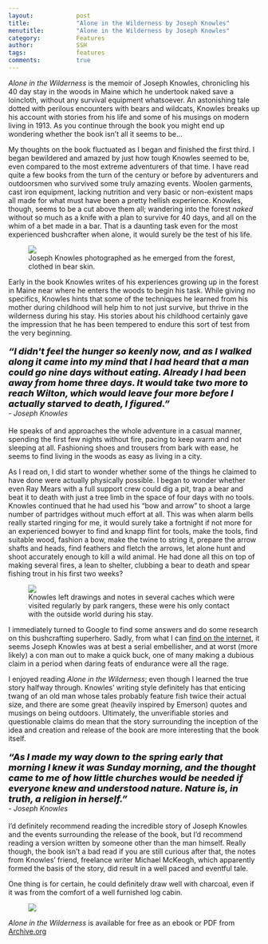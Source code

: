 ```yaml
---
layout:            post
title:             "Alone in the Wilderness by Joseph Knowles"
menutitle:         "Alone in the Wilderness by Joseph Knowles"
category:          Features
author:            SSH
tags:              features  
comments:          true
---
```


*Alone in the Wilderness* is the memoir of Joseph Knowles, chronicling his 40 day stay in the woods in Maine which he undertook naked save a loincloth, without any survival equipment whatsoever.  An astonishing tale dotted with perilous encounters with bears and wildcats, Knowles breaks up his account with stories from his life and some of his musings on modern living in 1913.  As you continue through the book you might end up wondering whether the book isn’t all it seems to be...

My thoughts on the book fluctuated as I began and finished the first third.  I began bewildered and amazed by just how tough Knowles seemed to be, even compared to the most extreme adventurers of that time.  I have read quite a few books from the turn of the century or before by adventurers and outdoorsmen who survived some truly amazing events.  Woolen garments, cast iron equipment, lacking nutrition and very basic or non-existent maps all made for what must have been a pretty hellish experience.  Knowles, though, seems to be a cut above them all; wandering into the forest *naked* without so much as a knife with a plan to survive for 40 days, and all on the whim of a bet made in a bar.  That is a daunting task even for the most experienced bushcrafter when alone, it would surely be the test of his life.

<figure>
<img src="{{ site.github.url }}/media/img/alonewild/joseph.jpg" />
<figcaption>Joseph Knowles photographed as he emerged from the forest, clothed in bear skin. </figcaption>
</figure>

Early in the book Knowles writes of his experiences growing up in the forest in Maine near where he enters the woods to begin his task.  While giving no specifics, Knowles hints that some of the techniques he learned from his mother during childhood will help him to not just survive, but thrive in the wilderness during his stay.  His stories about his childhood certainly gave the impression that he has been tempered to endure this sort of test from the very beginning.


<p style="font-style: italic; font-weight: 800; font-size: 18px;">
“I didn't feel the hunger so keenly now, and as I walked along it came into my mind that I had heard that a man could go nine days without eating. Already I had been away from home three days. It would take two more to reach Wilton, which would leave four more before I actually starved to death, I figured.”
   <br><span style="font-style: italic; font-weight: 400; font-size: 14px;"> - Joseph Knowles</span>
</p> 

He speaks of and approaches the whole adventure in a casual manner, spending the first few nights without fire, pacing to keep warm and not sleeping at all.  Fashioning shoes and trousers from bark with ease, he seems to find living in the woods as easy as living in a city.

As I read on, I did start to wonder whether some of the things he claimed to have done were actually physically possible.  I began to wonder whether even Ray Mears with a full support crew could dig a pit, trap a bear and beat it to death with just a tree limb in the space of four days with no tools.  Knowles continued that he had used his “bow and arrow” to shoot a large number of partridges without much effort at all.  This was when alarm bells really started ringing for me, it would surely take a fortnight if not more for an experienced bowyer to find and knapp flint for tools, make the tools, find suitable wood, fashion a bow, make the twine to string it, prepare the arrow shafts and heads, find feathers and fletch the arrows, let alone hunt and shoot accurately enough to kill a wild animal.  He had done all this on top of making several fires, a lean to shelter, clubbing a bear to death and spear fishing trout in his first two weeks? 

<figure>
<img src="{{ site.github.url }}/media/img/alonewild/moose.jpg" />
<figcaption>Knowles left drawings and notes in several caches which were visited regularly by park rangers, these were his only contact with the outside world during his stay.</figcaption>
</figure>

I immediately turned to Google to find some answers and do some research on this bushcrafting superhero.  Sadly, from what I can [find on the internet](http://www.bostonmagazine.com/news/article/2013/03/26/naked-joe-knowles-nature-man-woods/), it seems Joseph Knowles was at best a serial embellisher, and at worst (more likely) a con man out to make a quick buck, one of many making a dubious claim in a period when daring feats of endurance were all the rage.  

I enjoyed reading *Alone in the Wilderness*; even though I  learned the true story halfway through.  Knowles’ writing style definitely has that enticing twang of an old man whose tales probably feature fish twice their actual size, and there are some great (heavily inspired by Emerson) quotes and musings on being outdoors.  Ultimately, the unverifiable stories and questionable claims do mean that the story surrounding the inception of the idea and creation and release of the book are more interesting that the book itself.  

<p style="font-style: italic; font-weight: 800; font-size: 18px;">
“As I made my way down to the spring early that morning I knew it was Sunday morning, and the thought came to me of how little churches would be needed if everyone knew and understood nature. Nature is, in truth, a religion in herself.”
   <br><span style="font-style: italic; font-weight: 400; font-size: 14px;"> - Joseph Knowles</span>
</p> 

I’d definitely recommend reading the incredible story of Joseph Knowles and the events surrounding the release of the book, but I’d recommend reading a version written by someone other than the man himself.  Really though, the book isn’t a bad read if you are still curious after that, the notes from Knowles’ friend, freelance writer Michael McKeogh, which apparently formed the basis of the story, did result in a well paced and eventful tale.

One thing is for certain, he could definitely draw well with charcoal, even if it was from the comfort of a well furnished log cabin.

<figure>
<img src="{{ site.github.url }}/media/img/alonewild/doe.jpg" />
</figure>

*Alone in the Wilderness* is available for free as an ebook or PDF from [Archive.org](https://archive.org/details/aloneinwilderne00knowgoog)
